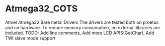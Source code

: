 # Atmega32_COTS
Atmel Atmega32 Bare metal Drivers
The drivers are tested both on proetus and on hardware.
To reduce memory consumption, no external libraries are included.
TODO:
Add line comments,
Add more LCD APIS(GetChar),
Add TWI slave mode support 



